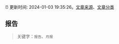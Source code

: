 :alarm_clock: 更新时间: 2024-01-03 19:35:26。[文章来源](/README.md)、[文章分类](/TAGS.md)

## 报告


> 关键字：`报告`、`月报`



